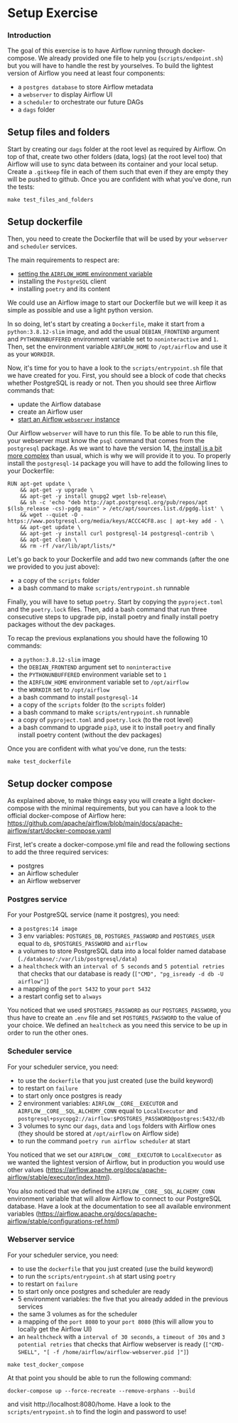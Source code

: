 # Setup Exercise


### Introduction

The goal of this exercise is to have Airflow running through docker-compose. We already provided one file to help you (`scripts/endpoint.sh`) but you will have to handle the rest by yourselves. To build the lightest version of Airflow you need at least four components:
- a `postgres database` to store Airflow metadata
- a `webserver` to display Airflow UI
- a `scheduler` to orchestrate our future DAGs
- a `dags` folder

## Setup files and folders

Start by creating our `dags` folder at the root level as required by Airflow. On top of that, create two other folders (data, logs) (at the root level too) that Airflow will use to sync data between its container and your local setup.
Create a `.gitkeep` file in each of them such that even if they are empty they will be pushed to github. Once you are confident with what you've done, run the tests:

```
make test_files_and_folders
```

## Setup dockerfile

Then, you need to create the Dockerfile that will be used by your `webserver` and `scheduler` services.

The main requirements to respect are:
- [setting the `AIRFLOW_HOME` environment variable](https://airflow.apache.org/docs/apache-airflow/stable/cli-and-env-variables-ref.html?highlight=airflow_home#envvar-AIRFLOW_HOME)
- installing the `PostgreSQL` client
- installing `poetry` and its content

We could use an Airflow image to start our Dockerfile but we will keep it as simple as possible and use a light python version.

In so doing, let's start by creating a `Dockerfile`, make it start from a `python:3.8.12-slim` image, and add the usual `DEBIAN_FRONTEND` argument and `PYTHONUNBUFFERED` environment variable set to `noninteractive` and `1`. Then, set the environment variable `AIRFLOW_HOME` to `/opt/airflow` and use it as your `WORKDIR`.

Now, it's time for you to have a look to the `scripts/entrypoint.sh` file that we have created for you. First, you should see a block of code that checks whether PostgreSQL is ready or not. Then you should see three Airflow commands that:
- update the Airflow database
- create an Airflow user
- [start an Airflow `webserver` instance](https://airflow.apache.org/docs/apache-airflow/stable/cli-and-env-variables-ref.html#webserver)

Our Airflow `webserver` will have to run this file. To be able to run this file, your webserver must know the `psql` command that comes from the `postgresql` package. As we want to have the version 14, [the install is a bit more complex](https://techviewleo.com/how-to-install-postgresql-database-on-ubuntu/) than usual, which is why we will provide it to you. To properly install the `postgresql-14` package you will have to add the following lines to your Dockerfile:

```
RUN apt-get update \
    && apt-get -y upgrade \
    && apt-get -y install gnupg2 wget lsb-release\
    && sh -c 'echo "deb http://apt.postgresql.org/pub/repos/apt $(lsb_release -cs)-pgdg main" > /etc/apt/sources.list.d/pgdg.list' \
    && wget --quiet -O - https://www.postgresql.org/media/keys/ACCC4CF8.asc | apt-key add - \
    && apt-get update \
    && apt-get -y install curl postgresql-14 postgresql-contrib \
    && apt-get clean \
    && rm -rf /var/lib/apt/lists/*
```

Let's go back to your Dockerfile and add two new commands (after the one we provided to you just above):
- a copy of the `scripts` folder
- a bash command to make `scripts/entrypoint.sh` runnable

Finally, you will have to setup `poetry`. Start by copying the `pyproject.toml` and the `poetry.lock` files. Then, add a bash command that run three consecutive steps to upgrade pip, install poetry and finally install poetry packages without the dev packages.

To recap the previous explanations you should have the following 10 commands:
- a `python:3.8.12-slim` image
- the `DEBIAN_FRONTEND` argument set to `noninteractive`
- the `PYTHONUNBUFFERED` environment variable set to `1`
- the `AIRFLOW_HOME` environment variable set to `/opt/airflow`
- the `WORKDIR` set to `/opt/airflow`
- a bash command to install `postgresql-14`
- a copy of the `scripts` folder (to the `scripts` folder)
- a bash command to make `scripts/entrypoint.sh` runnable
- a copy of `pyproject.toml` and `poetry.lock` (to the root level)
- a bash command to upgrade `pip3`, use it to install `poetry` and finally install poetry content (without the dev packages)

Once you are confident with what you've done, run the tests:
```
make test_dockerfile
```

## Setup docker compose

As explained above, to make things easy you will create a light docker-compose with the minimal requirements, but you can have a look to the official docker-compose of Airflow here: https://github.com/apache/airflow/blob/main/docs/apache-airflow/start/docker-compose.yaml

First, let's create a docker-compose.yml file and read the following sections to add the three required services:
- postgres
- an Airflow scheduler
- an Airflow webserver

### Postgres service

For your PostgreSQL service (name it postgres), you need:
- a `postgres:14 image`
- 3 env variables: `POSTGRES_DB`, `POSTGRES_PASSWORD` and `POSTGRES_USER` equal to `db`, `$POSTGRES_PASSWORD` and `airflow`
- a volumes to store PostgreSQL data into a local folder named database (`./database/:/var/lib/postgresql/data`)
- a `healthcheck` with an `interval of 5 seconds` and `5 potential retries` that checks that our database is ready (`["CMD", "pg_isready -d db -U airflow"]`)
- a mapping of the `port 5432` to your `port 5432`
- a restart config set to `always`

You noticed that we used `$POSTGRES_PASSWORD` as our `POSTGRES_PASSWORD`, you thus have to create an `.env` file and set `POSTGRES_PASSWORD` to the value of your choice. We defined an `healtcheck` as you need this service to be up in order to run the other ones.

### Scheduler service

For your scheduler service, you need:
- to use the `dockerfile` that you just created (use the build keyword)
- to restart on `failure`
- to start only once postgres is ready
- 2 environment variables: `AIRFLOW__CORE__EXECUTOR` and `AIRFLOW__CORE__SQL_ALCHEMY_CONN` equal to `LocalExecutor` and `postgresql+psycopg2://airflow:$POSTGRES_PASSWORD@postgres:5432/db`
- 3 volumes to sync our `dags`, `data` and `logs` folders with Airflow ones (they should be stored at `/opt/airflow` on Airflow side)
- to run the command `poetry run airflow scheduler` at start

You noticed that we set our `AIRFLOW__CORE__EXECUTOR` to `LocalExecutor` as we wanted the lightest version of Airflow, but in production you would use other values (https://airflow.apache.org/docs/apache-airflow/stable/executor/index.html).

You also noticed that we defined the `AIRFLOW__CORE__SQL_ALCHEMY_CONN` environment variable that will allow Airflow to connect to our PostgreSQL database. Have a look at the documentation to see all available environment variables (https://airflow.apache.org/docs/apache-airflow/stable/configurations-ref.html)

### Webserver service

For your scheduler service, you need:
- to use the `dockerfile` that you just created (use the build keyword)
- to run the `scripts/entrypoint.sh` at start using `poetry`
- to restart on `failure`
- to start only once postgres and scheduler are ready
- 5 environment variables: the five that you already added in the previous services
- the same 3 volumes as for the scheduler
- a mapping of the `port 8080` to your `port 8080` (this will allow you to locally get the Airflow UI)
- an `healthcheck` with a `interval of 30 seconds`, `a timeout of 30s` and `3 potential retries` that checks that Airflow webserver is ready (`["CMD-SHELL", "[ -f /home/airflow/airflow-webserver.pid ]"]`)

```
make test_docker_compose
```

At that point you should be able to run the following command:

```
docker-compose up --force-recreate --remove-orphans --build
```

and visit http://localhost:8080/home. Have a look to the `scripts/entrypoint.sh` to find the login and password to use!
